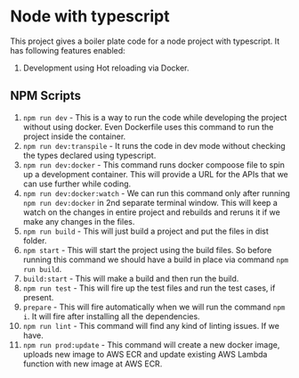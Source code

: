 # Node with typescript

This project gives a boiler plate code for a node project with typescript. It has following features enabled:

1. Development using Hot reloading via Docker.

## NPM Scripts

1. `npm run dev` - This is a way to run the code while developing the project without using docker. Even Dockerfile uses this command to run the project inside the container.
2. `npm run dev:transpile` - It runs the code in dev mode without checking the types declared using typescript.
3. `npm run dev:docker`  - This command runs docker compoose file to spin up a development container. This will provide a URL for the APIs that we can use further while coding.
4. `npm run dev:docker:watch` - We can run this command only after running `npm run dev:docker` in 2nd separate terminal window. This will keep a watch on the changes in entire project and rebuilds and reruns it if we make any changes in the files.
5. `npm run build` - This will just build a project and put the files in dist folder.
6. `npm start` - This will start the project using the build files. So before running this command we should have a build in place via command `npm run build`.
7. `build:start` - This will make a build and then run the build.
8. `npm run test` - This will fire up the test files and run the test cases, if present.
9. `prepare` - This will fire automatically when we will run the command `npm i`. It will fire after installing all the dependencies.
10. `npm run lint` - This command will find any kind of linting issues. If we have.
11. `npm run prod:update` - This command will create a new docker image, uploads new image to AWS ECR and update existing AWS Lambda function with new image at AWS ECR.

